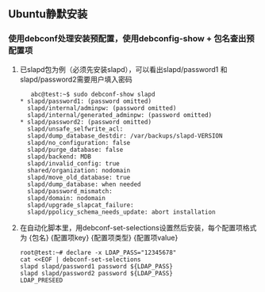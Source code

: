 ## Ubuntu静默安装
### 使用debconf处理安装预配置，使用debconfig-show + 包名查出预配置项
1. 已slapd包为例（必须先安装slapd），可以看出slapd/password1 和 slapd/password2需要用户填入密码
   ```shell
      abc@test:~$ sudo debconf-show slapd
   * slapd/password1: (password omitted)
     slapd/internal/adminpw: (password omitted)
     slapd/internal/generated_adminpw: (password omitted)
   * slapd/password2: (password omitted)
     slapd/unsafe_selfwrite_acl:
     slapd/dump_database_destdir: /var/backups/slapd-VERSION
     slapd/no_configuration: false
     slapd/purge_database: false
     slapd/backend: MDB
     slapd/invalid_config: true
     shared/organization: nodomain
     slapd/move_old_database: true
     slapd/dump_database: when needed
     slapd/password_mismatch:
     slapd/domain: nodomain
     slapd/upgrade_slapcat_failure:
     slapd/ppolicy_schema_needs_update: abort installation
   ```
2. 在自动化脚本里，用debconf-set-selections设置然后安装，每个配置项格式为  {包名} {配置项key} {配置项类型} {配置项value}
   ```shell
   root@test:~# declare -x LDAP_PASS="12345678"
   cat <<EOF | debconf-set-selections  
   slapd slapd/password1 password ${LDAP_PASS} 
   slapd slapd/password2 password ${LDAP_PASS} 
   LDAP_PRESEED 
   ```